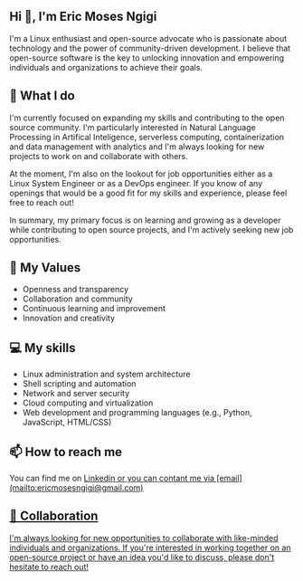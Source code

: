 <h2 align="left">Hi 👋, I'm Eric Moses Ngigi</h2>

<p align="left">I'm a Linux enthusiast and open-source advocate who is passionate about technology and the power of community-driven development. I believe that open-source software is the key to unlocking innovation and empowering individuals and organizations to achieve their goals.</p>

<h2 align="left">🔭 What I do</h2>

<p align="left">I'm currently focused on expanding my skills and contributing to the open source community. I'm particularly interested in Natural Language Processing in Artifical Inteligence, serverless computing, containerization and data management with analytics and I'm always looking for new projects to work on and collaborate with others.

At the moment, I'm also on the lookout for job opportunities either as a Linux System Engineer or as a DevOps engineer. If you know of any openings that would be a good fit for my skills and experience, please feel free to reach out!

In summary, my primary focus is on learning and growing as a developer while contributing to open source projects, and I'm actively seeking new job opportunities.</p>

<h2 align="left">🌱 My Values</h2>

+ Openness and transparency
+ Collaboration and community
+ Continuous learning and improvement
+ Innovation and creativity

<h2 align="left">💻 My skills</h2>

+ Linux administration and system architecture
+ Shell scripting and automation
+ Network and server security
+ Cloud computing and virtualization
+ Web development and programming languages (e.g., Python, JavaScript, HTML/CSS)

<h2 align="left">📫 How to reach me</h2>
<p align="left">
  You can find me on <a href='https://linkedin.com/in/erik-ngigi' target='_blank'</a>Linkedin or you can contant me via [email](mailto:ericmosesngigi@gmail.com)
</p>

<h2 align="left">🤝 Collaboration</h2>

<p align="left">I'm always looking for new opportunities to collaborate with like-minded individuals and organizations. If you're interested in working together on an open-source project or have an idea you'd like to discuss, please don't hesitate to reach out!</p>
